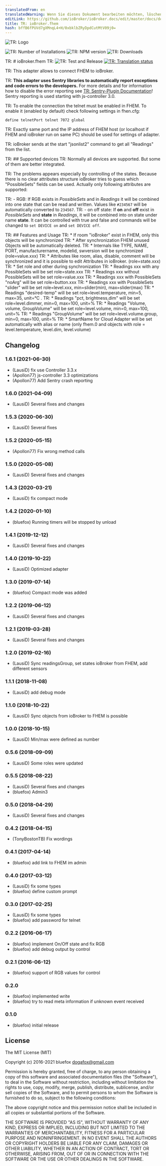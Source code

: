 ```yaml
---
translatedFrom: en
translatedWarning: Wenn Sie dieses Dokument bearbeiten möchten, löschen Sie bitte das Feld "translationsFrom". Andernfalls wird dieses Dokument automatisch erneut übersetzt
editLink: https://github.com/ioBroker/ioBroker.docs/edit/master/docs/de/adapterref/iobroker.fhem/README.md
title: TR: ioBroker.fhem
hash: bffB6fPUVd7gXMnqL4+H/0xbklbZRyDpdCutMtV09j0=
---
```

![TR: Logo](../../../en/adapterref/iobroker.fhem/admin/fhem.png)

![TR: Number of Installations](http://iobroker.live/badges/fhem-stable.svg)
![TR: NPM version](http://img.shields.io/npm/v/iobroker.fhem.svg)
![TR: Downloads](https://img.shields.io/npm/dm/iobroker.fhem.svg)

TR: # ioBroker.fhem
TR: ![TR: Test and Release](https://github.com/iobroker-community-adapters/ioBroker.fhem/workflows/Test%20and%20Release/badge.svg) [![TR: Translation status](https://weblate.iobroker.net/widgets/adapters/-/fhem/svg-badge.svg)](https://weblate.iobroker.net/engage/adapters/?utm_source=widget)

TR: This adapter allows to connect FHEM to ioBroker.

TR: **This adapter uses Sentry libraries to automatically report exceptions and code errors to the developers.** For more details and for information how to disable the error reporting see [TR: Sentry-Plugin Documentation](https://github.com/ioBroker/plugin-sentry#plugin-sentry)! Sentry reporting is used starting with js-controller 3.0.

TR: To enable the connection the telnet must be enabled in FHEM. To enable it (enabled by default) check following settings in fhen.cfg:

```define telnetPort telnet 7072 global```

TR: Exactly same port and the IP address of FHEM host (or localhost if FHEM and ioBroker run on same PC) should be used for settings of adapter.

TR: ioBroker sends at the start "jsonlist2" command to get all "Readings" from the list.

TR: ## Supported devices
TR: Normally all devices are supported. But some of them are better integrated.

TR: The problems appears especially by controlling of the states.
Because there is no clear attributes structure ioBroker tries to guess which "PossibleSets" fields can be used.
Actually only following attributes are supported:

TR: - RGB: If RGB exists in *PossibleSets* and in *Readings* it will be combined into one state that can be read and written. Values like ```#234567``` will be automatically converted to ```234567```.
TR: - on off state: If **on** and **off** exist in *PossibleSets* and **state** in *Readings*, it will be combined into on state under name **state**. It can be controlled with true and false and commands will be changed to ```set DEVICE on``` and ```set DEVICE off```.

TR: ## Features and Usage
TR: * If room "ioBroker" exist in FHEM, only this objects will be synchronized
TR: * After synchronization FHEM unused Objects will be automatically deleted.
TR: * Internals like TYPE, NAME, PORT, manufacturername, modelid, swversion will be synchronized (role=value.xxx)
TR: * Attributes like room, alias, disable, comment will be synchronized and it is possible to edit Attributes in ioBroker. (role=state.xxx)
TR: * Set role and other during synchronization
TR:   * Readings xxx with any PossibleSets will be set role=state.xxx
TR:   * Readings xxx without PossibleSets will be set role=value.xxx
TR:   * Readings xxx with PossibleSets "noArg" will be set role=button.xxx
TR:   * Readings xxx with PossibleSets "slider" will be set role=level.xxx, min=slider(min), max=slider(max)
TR:   * Readings "desired-temp" will be set role=level.temperature, min=5, max=35, unit=°C .
TR:   * Readings "pct, brightness,dim" will be set role=level.dimmer, min=0, max=100, unit=%
TR:   * Readings "Volume, volume, GroupVolume" will be set role=level.volume, min=0, max=100, unit=%
TR:   * Readings "GroupVolume" will be set role=level.volume.group, min=0, max=100, unit=%
TR: * SmartName for Cloud Adapter will be set automatically with alias or name (only fhem.0 and objects with role = level.temperature, level.dim, level.volume)

## Changelog

### 1.6.1 (2021-06-30)
* (LausiD) fix use Controller 3.3.x
* (Apollon77) js-controller 3.3 optimizations
* (Apollon77) Add Sentry crash reporting

### 1.6.0 (2021-04-09)
* (LausiD) Several fixes and changes

### 1.5.3 (2020-06-30)
* (LausiD) Several fixes

### 1.5.2 (2020-05-15)
* (Apollon77) Fix wrong method calls

### 1.5.0 (2020-05-08)
* (LausiD) Several fixes and changes

### 1.4.3 (2020-03-21)
* (LausiD) fix compact mode

### 1.4.2 (2020-01-10)
* (bluefox) Running timers will be stopped by unload

### 1.4.1 (2019-12-12)
* (LausiD) Several fixes and changes

### 1.4.0 (2019-10-22)
* (LausiD) Optimized adapter

### 1.3.0 (2019-07-14)
* (bluefox) Compact mode was added

### 1.2.2 (2019-06-12)
* (LausiD) Several fixes and changes

### 1.2.1 (2019-03-28)
* (LausiD) Several fixes and changes

### 1.2.0 (2019-02-16)
* (LausiD) Sync readingsGroup, set states ioBroker from FHEM, add different sensors

### 1.1.1 (2018-11-08)
* (LausiD) add debug mode

### 1.1.0 (2018-10-22)
* (LausiD) Sync objects from ioBroker to FHEM is possible

### 1.0.0 (2018-10-15)
* (LausiD) Min/max were defined as number

### 0.5.6 (2018-09-09)
* (LausiD) Some roles were updated

### 0.5.5 (2018-08-22)
* (LausiD) Several fixes and changes
* (bluefox) Admin3

### 0.5.0 (2018-04-29)
* (LausiD) Several fixes and changes

### 0.4.2 (2018-04-15)
* (TonyBostonTB) Fix wordings

### 0.4.1 (2017-04-14)
* (bluefox) add link to FHEM im admin

### 0.4.0 (2017-03-12)
* (LausiD) fix some types
* (bluefox) define custom prompt

### 0.3.0 (2017-02-25)
 * (LausiD) fix some types
 * (bluefox) add password for telnet

### 0.2.2 (2016-06-17)
* (bluefox) implement On/Off state and fix RGB
* (bluefox) add debug output by control

### 0.2.1 (2016-06-12)
* (bluefox) support of RGB values for control

### 0.2.0
* (bluefox) implemented write
* (bluefox) try to read meta information if unknown event received

### 0.1.0
* (bluefox) initial release

## License
The MIT License (MIT)

Copyright (c) 2016-2021 bluefox <dogafox@gmail.com>

Permission is hereby granted, free of charge, to any person obtaining a copy
of this software and associated documentation files (the "Software"), to deal
in the Software without restriction, including without limitation the rights
to use, copy, modify, merge, publish, distribute, sublicense, and/or sell
copies of the Software, and to permit persons to whom the Software is
furnished to do so, subject to the following conditions:

The above copyright notice and this permission notice shall be included in
all copies or substantial portions of the Software.

THE SOFTWARE IS PROVIDED "AS IS", WITHOUT WARRANTY OF ANY KIND, EXPRESS OR
IMPLIED, INCLUDING BUT NOT LIMITED TO THE WARRANTIES OF MERCHANTABILITY,
FITNESS FOR A PARTICULAR PURPOSE AND NONINFRINGEMENT. IN NO EVENT SHALL THE
AUTHORS OR COPYRIGHT HOLDERS BE LIABLE FOR ANY CLAIM, DAMAGES OR OTHER
LIABILITY, WHETHER IN AN ACTION OF CONTRACT, TORT OR OTHERWISE, ARISING FROM,
OUT OF OR IN CONNECTION WITH THE SOFTWARE OR THE USE OR OTHER DEALINGS IN
THE SOFTWARE.